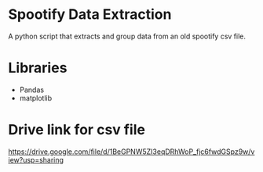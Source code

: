 # Spootify Data Extraction
A python script that extracts and group data from an old spootify csv file.

# Libraries
- Pandas
- matplotlib

# Drive link for csv file
https://drive.google.com/file/d/1BeGPNW5ZI3eqDRhWoP_fjc6fwdGSpz9w/view?usp=sharing
